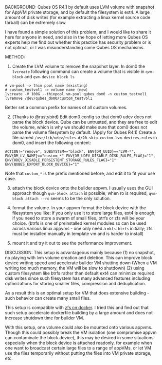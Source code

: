 BACKGROUND: Qubes OS R4.1 by default uses LVM volume with snapshot for AppVM private storage, and by default the filesystem is ext4. A large amount of disk writes (for example extracting a linux kernel source code tarball) can be extremely slow.

I have found a simple solution of this problem, and I would like to share it here for anyone in need, and also in the hope of letting more Qubes OS experts help me find out whether this practice has security problem or is not optimal, or I was misunderstanding some Qubes OS mechanisms.

METHOD:

1. Create the LVM volume to remove the snapshot layer. In dom0 the `lvcreate` following command can create a volume that is visible in `qvm-block` and `qvm-device block ls`
```
# vm-pool -> thin pool name (existing)
# custom_testvol1 -> volume name (new)
lvcreate -V 100G --thinpool vm-pool qubes_dom0 -n custom_testvol1
lvremove /dev/qubes_dom0/custom_testvol1
```
Better set a common prefix for names of all custom volumes.

2. (Thanks to @rustybird) Edit dom0 config so that dom0 udev does not parse the block device. Qube can be untrusted, and they are free to edit the volume, which is why we should make sure that dom0 does not parse the volume filesystem by default.
(Apply for Qubes R4.1) Create a file named `/usr/lib/udev/rules.d/20-skip-custom-lvm-devices.rules` in dom0, and insert the following content:
```
ACTION!="remove", SUBSYSTEM=="block", ENV{DM_UUID}=="LVM-*", ENV{DM_LV_NAME}=="custom_*" ENV{DM_UDEV_DISABLE_DISK_RULES_FLAG}="1", ENV{UDEV_DISABLE_PERSISTENT_STORAGE_RULES_FLAG}="1" ENV{QUBES_EXPORT_BLOCK_DEVICE}="1"
```

Note that `custom_*` is the prefix mentioned before, and edit it to fit your use case.

3. attach the block device onto the builder appvm. I usually uses the GUI approach though `qvm-block attach` is possible; when ro is required, `qvm-block attach --ro` seems to be the only solution.

4. format the volume. In your appvm format the block device with the filesystem you like: if you only use it to store large files, ext4 is enough; if you need to store a swarm of small files, btrfs or zfs will be your choice. (btrfs is one of preinstalled kernel modules so can be used across various linux appvms - one only need a `mkfs.btrfs` initially; zfs must be installed manually in template vm and is harder to install)

5. mount it and try it out to see the performance improvement.

DISCUSSION: This setup is advantageous mainly because
(1) no snapshot, no playing with lvm volume creation and deletion. This can improve block device writing speed and accelerate builder VM shutting down (When a VM writing too much memory, the VM will be slow to shutdown)
(2) using custom filesystem like btrfs rather than default ext4 can minimize required disk writes since such filesystem has many advanced features including optimizations for storing smaller files, compression and deduplication.

As a result this is an optimal setup for VM that does extensive building - such behavior can create many small files.

This setup is compatible with [zfs on docker](https://docs.docker.com/storage/storagedriver/zfs-driver/). I tried this and find out that such setup accelerate dockerfile building by a large amount and does not increase shutdown time for builder VM.

With this setup, one volume could also be mounted onto various appvms. Though this could possibly break the VM isolation (one compromise appvm can contaminate the block device), this may be desired in some situations especially when the block device is attached readonly, for example when one want to broadcast certain large files to a range of appVMs, or let VM use the files temporarily without putting the files into VM private storage, etc.